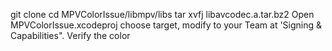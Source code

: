 git clone 
cd MPVColorIssue/libmpv/libs
tar xvfj libavcodec.a.tar.bz2
Open MPVColorIssue.xcodeproj choose target, modify to your Team at 'Signing & Capabilities".
Verify the color
